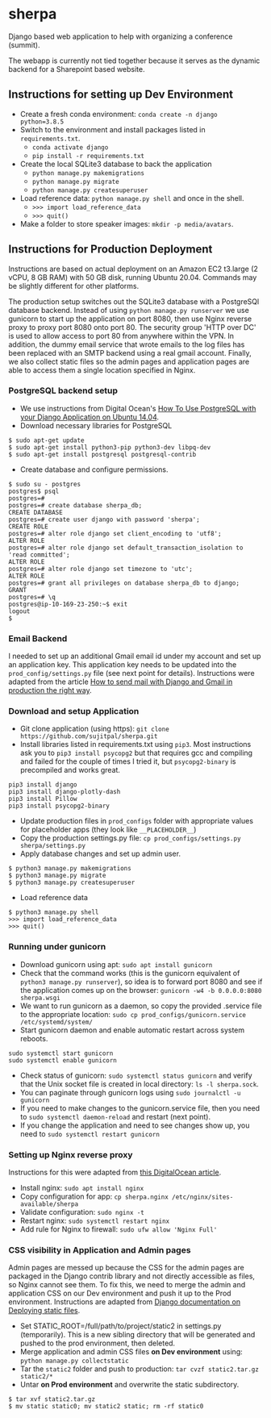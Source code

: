 # sherpa

Django based web application to help with organizing a conference (summit).

The webapp is currently not tied together because it serves as the dynamic backend for a Sharepoint based website.

## Instructions for setting up Dev Environment

* Create a fresh conda environment: `conda create -n django python=3.8.5`
* Switch to the environment and install packages listed in `requirements.txt`.
  * `conda activate django`
  * `pip install -r requirements.txt`
* Create the local SQLite3 database to back the application
  * `python manage.py makemigrations`
  * `python manage.py migrate`
  * `python manage.py createsuperuser`
* Load reference data: `python manage.py shell` and once in the shell.
  * `>>> import load_reference_data`
  * `>>> quit()`
* Make a folder to store speaker images: `mkdir -p media/avatars`.

## Instructions for Production Deployment

Instructions are based on actual deployment on an Amazon EC2 t3.large (2 vCPU, 8 GB RAM) with 50 GB disk, running Ubuntu 20.04. Commands may be slightly different for other platforms.

The production setup switches out the SQLite3 database with a PostgreSQl database backend. Instead of using `python manage.py runserver` we use gunicorn to start up the application on port 8080, then use Nginx reverse proxy to proxy port 8080 onto port 80. The security group 'HTTP over DC' is used to allow access to port 80 from anywhere within the VPN. In addition, the dummy email service that wrote emails to the log files has been replaced with an SMTP backend using a real gmail account. Finally, we also collect static files so the admin pages and application pages are able to access them a single location specified in Nginx.

### PostgreSQL backend setup

* We use instructions from Digital Ocean's [How To Use PostgreSQL with your Django Application on Ubuntu 14.04](https://www.digitalocean.com/community/tutorials/how-to-use-postgresql-with-your-django-application-on-ubuntu-14-04).
* Download necessary libraries for PostgreSQL
```
$ sudo apt-get update
$ sudo apt-get install python3-pip python3-dev libpq-dev
$ sudo apt-get install postgresql postgresql-contrib
```
* Create database and configure permissions.
```
$ sudo su - postgres
postgres$ psql
postgres=#
postgres=# create database sherpa_db;
CREATE DATABASE
postgres=# create user django with password 'sherpa';
CREATE ROLE
postgres=# alter role django set client_encoding to 'utf8';
ALTER ROLE
postgres=# alter role django set default_transaction_isolation to 'read committed';
ALTER ROLE
postgres=# alter role django set timezone to 'utc';
ALTER ROLE
postgres=# grant all privileges on database sherpa_db to django;
GRANT
postgres=# \q
postgres@ip-10-169-23-250:~$ exit
logout
$
```

### Email Backend

I needed to set up an additional Gmail email id under my account and set up an application key. This application key needs to be updated into the `prod_config/settings.py` file (see next point for details). Instructions were adapted from the article [How to send mail with Django and Gmail in production the right way](https://dev.to/abderrahmanemustapha/how-to-send-email-with-django-and-gmail-in-production-the-right-way-24ab).

### Download and setup Application

* Git clone application (using https): `git clone https://github.com/sujitpal/sherpa.git`
* Install libraries listed in requirements.txt using `pip3`. Most instructions ask you to `pip3 install psycopg2` but that requires gcc and compiling and failed for the couple of times I tried it, but `psycopg2-binary` is precompiled and works great.
```
pip3 install django
pip3 install django-plotly-dash
pip3 install Pillow
pip3 install psycopg2-binary
```
* Update production files in `prod_configs` folder with appropriate values for placeholder apps (they look like `__PLACEHOLDER__`)
* Copy the production settings.py file: `cp prod_configs/settings.py sherpa/settings.py`
* Apply database changes and set up admin user.
```
$ python3 manage.py makemigrations
$ python3 manage.py migrate
$ python3 manage.py createsuperuser
```
* Load reference data
```
$ python3 manage.py shell
>>> import load_reference_data
>>> quit()
```

### Running under gunicorn

* Download gunicorn using apt: `sudo apt install gunicorn`
* Check that the command works (this is the gunicorn equivalent of `python3 manage.py runserver`), so idea is to forward port 8080 and see if the application comes up on the browser: `gunicorn -w4 -b 0.0.0.0:8080 sherpa.wsgi`
* We want to run gunicorn as a daemon, so copy the provided .service file to the appropriate location: `sudo cp prod_configs/gunicorn.service /etc/systemd/system/`
* Start gunicorn daemon and enable automatic restart across system reboots.
```
sudo systemctl start gunicorn
sudo systemctl enable gunicorn
```
* Check status of gunicorn: `sudo systemctl status gunicorn` and verify that the Unix socket file is created in local directory: `ls -l sherpa.sock`.
* You can paginate through gunicorn logs using `sudo journalctl -u gunicorn`
* If you need to make changes to the gunicorn.service file, then you need to `sudo systemctl daemon-reload` and restart (next point).
* If you change the application and need to see changes show up, you need to `sudo systemctl restart gunicorn`

### Setting up Nginx reverse proxy

Instructions for this were adapted from [this DigitalOcean article](https://www.digitalocean.com/community/tutorials/how-to-set-up-django-with-postgres-nginx-and-gunicorn-on-ubuntu-16-04).

* Install nginx: `sudo apt install nginx`
* Copy configuration for app: `cp sherpa.nginx /etc/nginx/sites-available/sherpa`
* Validate configuration: `sudo nginx -t`
* Restart nginx: `sudo systemctl restart nginx`
* Add rule for Nginx to firewall: `sudo ufw allow 'Nginx Full'`

### CSS visibility in Application and Admin pages

Admin pages are messed up because the CSS for the admin pages are packaged in the Django contrib library and not directly accessible as files, so Nginx cannot see them. To fix this, we need to merge the admin and application CSS on our Dev environment and push it up to the Prod environment. Instructions are adapted from [Django documentation on Deploying static files](https://docs.djangoproject.com/en/3.1/howto/static-files/deployment/).

* Set STATIC_ROOT=/full/path/to/project/static2 in settings.py (temporarily). This is a new sibling directory that will be generated and pushed to the prod environment, then deleted.
* Merge application and admin CSS files __on Dev environment__ using: `python manage.py collectstatic`
* Tar the `static2` folder and push to production: `tar cvzf static2.tar.gz static2/*`
* Untar __on Prod environment__ and overwrite the static subdirectory.
```
$ tar xvf static2.tar.gz
$ mv static static0; mv static2 static; rm -rf static0
```
